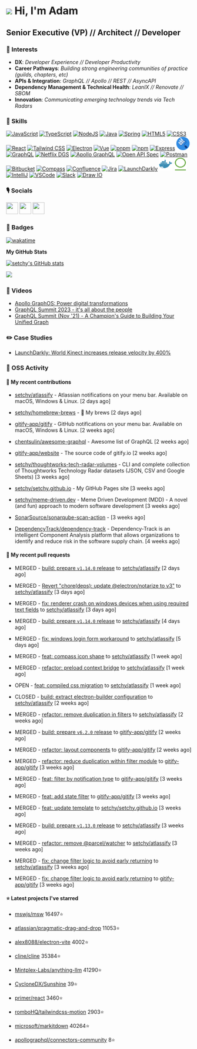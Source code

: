 ![](https://user-images.githubusercontent.com/18350557/176309783-0785949b-9127-417c-8b55-ab5a4333674e.gif) Hi, I'm Adam
============================================================================================================================

Senior Executive (VP) // Architect // Developer
-----------------------------------------------

### 🔭 Interests

- **DX**: *Developer Experience // Developer Productivity*
- **Career Pathways**: *Building strong engineering communities of practice (guilds, chapters, etc)*
- **APIs & Integration**: *GraphQL // Apollo // REST // AsyncAPI*
- **Dependency Management & Technical Health**: *LeanIX // Renovate // SBOM*
- **Innovation**: *Communicating emerging technology trends via Tech Radars*

### 💪 Skills

<p align="left">
  <a href="https://developer.mozilla.org/en-US/docs/Web/JavaScript" target="_blank" rel="noreferrer"><img src="https://raw.githubusercontent.com/danielcranney/readme-generator/main/public/icons/skills/javascript-colored.svg" width="36" height="36" alt="JavaScript" /></a>
  <a href="https://www.typescriptlang.org/" target="_blank" rel="noreferrer"><img src="https://raw.githubusercontent.com/danielcranney/readme-generator/main/public/icons/skills/typescript-colored.svg" width="36" height="36" alt="TypeScript" /></a>
  <a href="https://nodejs.org/en/" target="_blank" rel="noreferrer"><img src="https://raw.githubusercontent.com/danielcranney/readme-generator/main/public/icons/skills/nodejs-colored.svg" width="36" height="36" alt="NodeJS" /></a>
  <a href="https://www.oracle.com/java/" target="_blank" rel="noreferrer"><img src="https://raw.githubusercontent.com/danielcranney/readme-generator/main/public/icons/skills/java-colored.svg" width="36" height="36" alt="Java" /></a>
  <a href="https://spring.io/" target="_blank" rel="noreferrer"><img src="https://cdn.worldvectorlogo.com/logos/spring-3.svg" width="36" height="36" alt="Spring" /></a> 
  <a href="https://developer.mozilla.org/en-US/docs/Glossary/HTML5" target="_blank" rel="noreferrer"><img src="https://raw.githubusercontent.com/danielcranney/readme-generator/main/public/icons/skills/html5-colored.svg" width="36" height="36" alt="HTML5" /></a>
  <a href="https://www.w3.org/TR/CSS/#css" target="_blank" rel="noreferrer"><img src="https://raw.githubusercontent.com/danielcranney/readme-generator/main/public/icons/skills/css3-colored.svg" width="36" height="36" alt="CSS3" /></a>
  <a href="https://react.dev/" target="_blank" rel="noreferrer"><img src="https://cdn.worldvectorlogo.com/logos/react-2.svg" width="36" height="36" alt="React" /></a>
  <a href="https://tailwindcss.com/" target="_blank" rel="noreferrer"><img src="https://cdn.worldvectorlogo.com/logos/tailwind-css-2.svg" width="36" height="36" alt="Tailwind CSS" /></a>
  <a href="https://www.electronjs.org/" target="_blank" rel="noreferrer"><img src="https://cdn.worldvectorlogo.com/logos/electron-1.svg" width="36" height="36" alt="Electron" /></a>
  <a href="https://vuejs.org/" target="_blank" rel="noreferrer"><img src="https://cdn.worldvectorlogo.com/logos/vue-9.svg" width="36" height="36" alt="Vue" /></a>
  <a href="https://pnpm.io/" target="_blank" rel="noreferrer"><img src="https://encrypted-tbn0.gstatic.com/images?q=tbn:ANd9GcSGcwBnoTNg212cvEclMX-_qRw_P-_odFp3aafVal77Hg&s" width="36" height="36" alt="pnpm" /></a>
  <a href="https://www.npmjs.com/" target="_blank" rel="noreferrer"><img src="https://cdn.worldvectorlogo.com/logos/npm-square-red-1.svg" width="36" height="36" alt="npm" /></a>
  <a href="https://expressjs.com/" target="_blank" rel="noreferrer"><img src="https://raw.githubusercontent.com/danielcranney/readme-generator/main/public/icons/skills/express-colored.svg" width="36" height="36" alt="Express" /></a>
  <a href="https://docs.renovatebot.com/" target="_blank" rel="noreferrer"><img src="https://raw.githubusercontent.com/renovatebot/renovate/refs/heads/main/docs/usage/assets/images/logo.png" width="36" height="36" alt="Renovate" /></a>
  <a href="https://graphql.org/" target="_blank" rel="noreferrer"><img src="https://raw.githubusercontent.com/danielcranney/readme-generator/main/public/icons/skills/graphql-colored.svg" width="36" height="36" alt="GraphQL" /></a>
  <a href="https://netflix.github.io/dgs/" target="_blank" rel="noreferrer"><img src="https://raw.githubusercontent.com/Netflix/dgs/main/docs/images/dgs-framework-brand/Icon/dgs-icon--blue.svg" width="36" height="36" alt="Netflix DGS" /></a>
  <a href="https://apollographql.com/" target="_blank" rel="noreferrer"><img src="https://cdn.worldvectorlogo.com/logos/apollo-graphql-compact.svg" width="36" height="36" alt="Apollo GraphQL" /></a>
  <a href="https://swagger.io/specification/" target="_blank" rel="noreferrer"><img src="https://cdn.worldvectorlogo.com/logos/openapi-1.svg" width="36" height="36" alt="Open API Spec" /></a>
  <a href="https://www.postman.com//" target="_blank" rel="noreferrer"><img src="https://cdn.worldvectorlogo.com/logos/postman.svg" width="36" height="36" alt="Postman" /></a>
  <a href="https://www.atlassian.com/software/bitbucket" target="_blank" rel="noreferrer"><img src="https://cdn.worldvectorlogo.com/logos/bitbucket-icon.svg" width="36" height="36" alt="Bitbucket" /></a>
  <a href="https://www.atlassian.com/software/compass" target="_blank" rel="noreferrer"><img src="https://cdn.worldvectorlogo.com/logos/atlassian-compass-1.svg" width="36" height="36" alt="Compass" /></a>
  <a href="https://www.atlassian.com/software/confluence" target="_blank" rel="noreferrer"><img src="https://cdn.worldvectorlogo.com/logos/confluence-1.svg" width="36" height="36" alt="Confluence" /></a>
  <a href="https://www.atlassian.com/software/jira" target="_blank" rel="noreferrer"><img src="https://cdn.worldvectorlogo.com/logos/jira-1.svg" width="36" height="36" alt="Jira" /></a>
  <a href="https://launchdarkly.com/" target="_blank" rel="noreferrer"><img src="https://cdn.worldvectorlogo.com/logos/launchdarkly-2.svg" width="36" height="36" alt="LaunchDarkly" /></a>
  <a href="https://docker.com/" target="_blank" rel="noreferrer"><img src="https://raw.githubusercontent.com/nx211/homer-icons/master/png/docker.png" width="36" height="36" alt="Docker" /></a>
  <a href="https://jfrog.com/artifactory/" target="_blank" rel="noreferrer"><img src="https://raw.githubusercontent.com/nx211/homer-icons/master/png/artifactory.png" width="36" height="36" alt="Artifactory" /></a>
  <a href="https://www.jetbrains.com/idea/" target="_blank" rel="noreferrer"><img src="https://cdn.worldvectorlogo.com/logos/intellij-idea-1.svg" width="36" height="36" alt="IntelliJ" /></a>
  <a href="https://code.visualstudio.com/" target="_blank" rel="noreferrer"><img src="https://cdn.worldvectorlogo.com/logos/visual-studio-code-1.svg" width="36" height="36" alt="VSCode" /></a>
  <a href="https://slack.com/" target="_blank" rel="noreferrer"><img src="https://cdn.worldvectorlogo.com/logos/slack-new-logo.svg" width="36" height="36" alt="Slack" /></a>
  <a href="https://drawio-app.com/" target="_blank" rel="noreferrer"><img src="https://cdn.worldvectorlogo.com/logos/draw-io.svg" width="36" height="36" alt="Draw IO" /></a>
</p>

                      

### 🎙️ Socials
                  
<p align="left">
  <a href="https://www.github.com/setchy" target="_blank" rel="noreferrer"><img src="https://raw.githubusercontent.com/danielcranney/readme-generator/main/public/icons/socials/github.svg" width="32" height="32" /></a>
  <a href="https://www.linkedin.com/in/adamsetch" target="_blank" rel="noreferrer"><img src="https://raw.githubusercontent.com/danielcranney/readme-generator/main/public/icons/socials/linkedin.svg" width="32" height="32" /></a>
  <a href="https://www.twitter.com/setchy87" target="_blank" rel="noreferrer"><img src="https://raw.githubusercontent.com/danielcranney/readme-generator/main/public/icons/socials/twitter.svg" width="32" height="32" /></a>
</p>

### 📛 Badges

[![wakatime](https://wakatime.com/badge/user/2b948ae2-4be1-4020-8a57-7de60b53fe1d.svg)](https://wakatime.com/@2b948ae2-4be1-4020-8a57-7de60b53fe1d)

<b>My GitHub Stats</b>

<a href="http://www.github.com/setchy"><img src="https://github-readme-stats.vercel.app/api?username=setchy&show_icons=true&hide=&count_private=true&title_color=0891b2&text_color=ffffff&icon_color=0891b2&bg_color=1c1917&hide_border=true&show_icons=true" alt="setchy's GitHub stats" /></a>

<a href="http://www.github.com/setchy"><img src="https://github-readme-streak-stats.herokuapp.com/?user=setchy&stroke=ffffff&background=1c1917&ring=0891b2&fire=0891b2&currStreakNum=ffffff&currStreakLabel=0891b2&sideNums=ffffff&sideLabels=ffffff&dates=ffffff&hide_border=true" /></a>

### 📼 Videos

- [Apollo GraphOS: Power digital transformations](https://www.apollographql.com/enterprise?wvideo=4fu2lsjssc)
- [GraphQL Summit 2023 - it's all about the people](https://www.youtube.com/watch?v=090IWEcHbJc)
- [GraphQL Summit (Nov '21) - A Champion's Guide to Building Your Unified Graph](https://www.apollographql.com/events/roundtable/graphql-summit-november-2021/a-champions-guide-to-building-your-unified-graph)

### ✏️ Case Studies

- [LaunchDarkly: World Kinect increases release velocity by 400%](https://launchdarkly.com/case-studies/world-kinect/)

### 🎯 OSS Activity
#### 🚀 My recent contributions



- [setchy/atlassify](https://github.com/setchy/atlassify) - Atlassian notifications on your menu bar. Available on macOS, Windows &amp; Linux.  [2 days ago]

- [setchy/homebrew-brews](https://github.com/setchy/homebrew-brews) - 🍻 My brews [2 days ago]

- [gitify-app/gitify](https://github.com/gitify-app/gitify) - GitHub notifications on your menu bar. Available on macOS, Windows &amp; Linux. [2 weeks ago]

- [chentsulin/awesome-graphql](https://github.com/chentsulin/awesome-graphql) - Awesome list of GraphQL [2 weeks ago]

- [gitify-app/website](https://github.com/gitify-app/website) - The source code of gitify.io [2 weeks ago]

- [setchy/thoughtworks-tech-radar-volumes](https://github.com/setchy/thoughtworks-tech-radar-volumes) - CLI and complete collection of Thoughtworks Technology Radar datasets (JSON, CSV and Google Sheets) [3 weeks ago]

- [setchy/setchy.github.io](https://github.com/setchy/setchy.github.io) - My GitHub Pages site [3 weeks ago]

- [setchy/meme-driven.dev](https://github.com/setchy/meme-driven.dev) - Meme Driven Development (MDD) - A novel (and fun) approach to modern software development [3 weeks ago]

- [SonarSource/sonarqube-scan-action](https://github.com/SonarSource/sonarqube-scan-action) -  [3 weeks ago]

- [DependencyTrack/dependency-track](https://github.com/DependencyTrack/dependency-track) - Dependency-Track is an intelligent Component Analysis platform that allows organizations to identify and reduce risk in the software supply chain. [4 weeks ago]

#### 🎉 My recent pull requests



- MERGED - [build: prepare `v1.14.0` release](https://github.com/setchy/atlassify/pull/759) to [setchy/atlassify](https://github.com/setchy/atlassify) [2 days ago]

- MERGED - [Revert &#34;chore(deps): update @electron/notarize to v3&#34;](https://github.com/setchy/atlassify/pull/755) to [setchy/atlassify](https://github.com/setchy/atlassify) [3 days ago]

- MERGED - [fix: renderer crash on windows devices when using required text fields](https://github.com/setchy/atlassify/pull/754) to [setchy/atlassify](https://github.com/setchy/atlassify) [3 days ago]

- MERGED - [build: prepare `v1.14.0` release](https://github.com/setchy/atlassify/pull/753) to [setchy/atlassify](https://github.com/setchy/atlassify) [4 days ago]

- MERGED - [fix: windows login form workaround](https://github.com/setchy/atlassify/pull/741) to [setchy/atlassify](https://github.com/setchy/atlassify) [5 days ago]

- MERGED - [feat: compass icon shape](https://github.com/setchy/atlassify/pull/735) to [setchy/atlassify](https://github.com/setchy/atlassify) [1 week ago]

- MERGED - [refactor: preload context bridge](https://github.com/setchy/atlassify/pull/734) to [setchy/atlassify](https://github.com/setchy/atlassify) [1 week ago]

- OPEN - [feat: compiled css migration](https://github.com/setchy/atlassify/pull/718) to [setchy/atlassify](https://github.com/setchy/atlassify) [1 week ago]

- CLOSED - [build: extract electron-builder configuration](https://github.com/setchy/atlassify/pull/696) to [setchy/atlassify](https://github.com/setchy/atlassify) [2 weeks ago]

- MERGED - [refactor: remove duplication in filters](https://github.com/setchy/atlassify/pull/694) to [setchy/atlassify](https://github.com/setchy/atlassify) [2 weeks ago]

- MERGED - [build: prepare `v6.2.0` release](https://github.com/gitify-app/gitify/pull/1873) to [gitify-app/gitify](https://github.com/gitify-app/gitify) [2 weeks ago]

- MERGED - [refactor: layout components](https://github.com/gitify-app/gitify/pull/1868) to [gitify-app/gitify](https://github.com/gitify-app/gitify) [2 weeks ago]

- MERGED - [refactor: reduce duplication within filter module](https://github.com/gitify-app/gitify/pull/1862) to [gitify-app/gitify](https://github.com/gitify-app/gitify) [3 weeks ago]

- MERGED - [feat: filter by notification type](https://github.com/gitify-app/gitify/pull/1860) to [gitify-app/gitify](https://github.com/gitify-app/gitify) [3 weeks ago]

- MERGED - [feat: add state filter](https://github.com/gitify-app/gitify/pull/1859) to [gitify-app/gitify](https://github.com/gitify-app/gitify) [3 weeks ago]

- MERGED - [feat: update template](https://github.com/setchy/setchy.github.io/pull/42) to [setchy/setchy.github.io](https://github.com/setchy/setchy.github.io) [3 weeks ago]

- MERGED - [build: prepare `v1.13.0` release](https://github.com/setchy/atlassify/pull/668) to [setchy/atlassify](https://github.com/setchy/atlassify) [3 weeks ago]

- MERGED - [refactor: remove @parcel/watcher](https://github.com/setchy/atlassify/pull/667) to [setchy/atlassify](https://github.com/setchy/atlassify) [3 weeks ago]

- MERGED - [fix: change filter logic to avoid early returning](https://github.com/setchy/atlassify/pull/653) to [setchy/atlassify](https://github.com/setchy/atlassify) [3 weeks ago]

- MERGED - [fix: change filter logic to avoid early returning](https://github.com/gitify-app/gitify/pull/1852) to [gitify-app/gitify](https://github.com/gitify-app/gitify) [3 weeks ago]

#### ⭐ Latest projects I've starred



- [mswjs/msw](https://github.com/mswjs/msw) 16497⭐

- [atlassian/pragmatic-drag-and-drop](https://github.com/atlassian/pragmatic-drag-and-drop) 11053⭐

- [alex8088/electron-vite](https://github.com/alex8088/electron-vite) 4002⭐

- [cline/cline](https://github.com/cline/cline) 35384⭐

- [Mintplex-Labs/anything-llm](https://github.com/Mintplex-Labs/anything-llm) 41290⭐

- [CycloneDX/Sunshine](https://github.com/CycloneDX/Sunshine) 39⭐

- [primer/react](https://github.com/primer/react) 3460⭐

- [romboHQ/tailwindcss-motion](https://github.com/romboHQ/tailwindcss-motion) 2903⭐

- [microsoft/markitdown](https://github.com/microsoft/markitdown) 40264⭐

- [apollographql/connectors-community](https://github.com/apollographql/connectors-community) 8⭐


